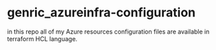 # genric_azureinfra-configuration
in this repo all of my Azure resources configuration files are available in terraform HCL language.
